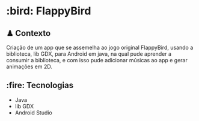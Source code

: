 <h1>:bird: FlappyBird </h1>

<h2>♟ Contexto</h2>
Criação de um app que se assemelha ao jogo original FlappyBird, usando a biblioteca, lib GDX, para Android em java, na qual pude aprender a consumir a biblioteca, e com isso pude adicionar músicas ao app e gerar animações em 2D.

<h2>:fire: Tecnologias</h2>
<ul>
<li>Java</li>
<li>lib GDX</li>
<li>Android Studio</li>
</ul>

